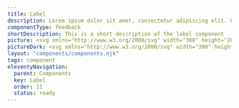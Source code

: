```yaml
---
title: Label
description: Lorem ipsum dolor sit amet, consectetur adipiscing elit. Ut et massa mi. Aliquam in hendrerit urna.
componentType: feedback
shortDescription: This is a short description of the label component
picture: <svg xmlns="http://www.w3.org/2000/svg" width="300" height="200" fill="none" aria-labelledby="labelTitle labelDesc" role="img"><title id="labelTitle">Illustration of the label component.</title><desc id="labelDesc">An illustrated label component representing label card.</desc><path fill="#222" d="M105.625 105.817V88.2835h3.953v14.1985h6.938v3.335h-10.891Zm16.957.322c-1.219 0-2.187-.385-2.904-1.156-.717-.789-1.076-1.748-1.076-2.877 0-1.399.592-2.4922 1.775-3.281 1.183-.7888 3.093-1.3177 5.728-1.5866-.036-.5916-.215-1.0577-.538-1.3984-.305-.3585-.825-.5378-1.56-.5378-.555 0-1.12.1076-1.694.3227-.573.2151-1.183.511-1.828.8874l-1.426-2.6085c.843-.5199 1.739-.9412 2.69-1.2639.968-.3227 1.972-.484 3.011-.484 1.704 0 3.012.493 3.927 1.479.914.9861 1.371 2.5009 1.371 4.5447v7.6374h-3.227l-.269-1.372h-.107c-.556.502-1.157.914-1.802 1.237-.628.305-1.318.457-2.071.457Zm1.345-3.065c.448 0 .833-.099 1.156-.296.341-.215.681-.493 1.022-.833v-2.3401c-1.398.1793-2.367.4661-2.904.8601-.538.377-.807.825-.807 1.345 0 .43.134.753.403.968.287.197.664.296 1.13.296Zm16.467 3.065c-.592 0-1.193-.143-1.802-.43-.592-.305-1.147-.744-1.667-1.318h-.108l-.323 1.426h-3.092V86.9658h3.953v4.6254l-.108 2.0437c.52-.4661 1.085-.8247 1.695-1.0756.609-.269 1.219-.4034 1.828-.4034 1.076 0 2.008.2779 2.797.8336.789.5558 1.389 1.3446 1.802 2.3665.43 1.0039.645 2.1872.645 3.5497 0 1.5243-.269 2.8323-.807 3.9263-.538 1.076-1.237 1.9-2.097 2.474-.843.555-1.748.833-2.716.833Zm-.915-3.226c.682 0 1.264-.314 1.748-.942.484-.627.726-1.622.726-2.9846 0-2.4024-.77-3.6035-2.312-3.6035-.789 0-1.551.4034-2.286 1.2101v5.459c.358.323.717.547 1.076.672.358.126.708.189 1.048.189Zm15.308 3.226c-1.273 0-2.42-.278-3.442-.833-1.022-.556-1.829-1.354-2.42-2.393-.592-1.04-.888-2.295-.888-3.7653 0-1.4521.296-2.6981.888-3.7379.609-1.0398 1.398-1.8376 2.366-2.3934.968-.5737 1.981-.8605 3.039-.8605 1.273 0 2.322.2868 3.146.8605.843.5558 1.47 1.3177 1.883 2.2858.43.9502.645 2.0348.645 3.2539 0 .3406-.018.6813-.054 1.0219-.035.3227-.071.565-.107.726h-7.987c.179.968.583 1.685 1.21 2.151.628.449 1.381.673 2.259.673.95 0 1.909-.296 2.877-.888l1.318 2.393c-.681.467-1.443.834-2.286 1.103-.842.269-1.658.403-2.447.403Zm-2.958-8.4434h4.814c0-.7351-.18-1.3357-.538-1.8018-.341-.484-.905-.7261-1.694-.7261-.61 0-1.157.2152-1.641.6455-.484.4123-.797 1.0398-.941 1.8824Zm14.537 8.4434c-1.362 0-2.312-.403-2.85-1.21-.52-.824-.78-1.909-.78-3.253V86.9658h3.953v14.8712c0 .412.072.699.215.86.161.162.323.242.484.242h.215c.072-.017.162-.035.269-.053l.484 2.931c-.215.089-.493.161-.833.215-.323.071-.709.107-1.157.107Z"/><path fill="#222" fill-rule="evenodd" d="M184.921 107.842c6.365 0 11.525-5.16 11.525-11.5255 0-6.3651-5.16-11.525-11.525-11.525s-11.525 5.1599-11.525 11.525c0 6.3655 5.16 11.5255 11.525 11.5255Zm1.621-17.2808c0 .8951-.726 1.6207-1.621 1.6207s-1.621-.7256-1.621-1.6207.726-1.6207 1.621-1.6207 1.621.7256 1.621 1.6207Zm-1.621 3.6015c.796 0 1.441.645 1.441 1.4407v6.4826c0 .796-.645 1.441-1.441 1.441s-1.441-.645-1.441-1.441v-6.4826c0-.7957.645-1.4407 1.441-1.4407Z" clip-rule="evenodd"/></svg>
pictureDark: <svg xmlns="http://www.w3.org/2000/svg" width="300" height="200" fill="none" aria-labelledby="labelDarkTitle labelDarkDesc" role="img"><title id="labelDarkTitle">Illustration of the label component.</title><desc id="labelDarkDesc">An illustrated label component representing label card.</desc><path fill="#F4F4F4" d="M105.625 105.817V88.2835h3.953v14.1985h6.938v3.335h-10.891Zm16.957.322c-1.219 0-2.187-.385-2.904-1.156-.717-.789-1.076-1.748-1.076-2.877 0-1.399.592-2.4922 1.775-3.281 1.183-.7888 3.093-1.3177 5.728-1.5866-.036-.5916-.215-1.0577-.538-1.3984-.305-.3585-.825-.5378-1.56-.5378-.555 0-1.12.1076-1.694.3227-.573.2151-1.183.511-1.828.8874l-1.426-2.6085c.843-.5199 1.739-.9412 2.69-1.2639.968-.3227 1.972-.484 3.011-.484 1.704 0 3.012.493 3.927 1.479.914.9861 1.371 2.5009 1.371 4.5447v7.6374h-3.227l-.269-1.372h-.107c-.556.502-1.157.914-1.802 1.237-.628.305-1.318.457-2.071.457Zm1.345-3.065c.448 0 .833-.099 1.156-.296.341-.215.681-.493 1.022-.833v-2.3401c-1.398.1793-2.367.4661-2.904.8601-.538.377-.807.825-.807 1.345 0 .43.134.753.403.968.287.197.664.296 1.13.296Zm16.467 3.065c-.592 0-1.193-.143-1.802-.43-.592-.305-1.147-.744-1.667-1.318h-.108l-.323 1.426h-3.092V86.9658h3.953v4.6254l-.108 2.0437c.52-.4661 1.085-.8247 1.695-1.0756.609-.269 1.219-.4034 1.828-.4034 1.076 0 2.008.2779 2.797.8336.789.5558 1.389 1.3446 1.802 2.3665.43 1.0039.645 2.1872.645 3.5497 0 1.5243-.269 2.8323-.807 3.9263-.538 1.076-1.237 1.9-2.097 2.474-.843.555-1.748.833-2.716.833Zm-.915-3.226c.682 0 1.264-.314 1.748-.942.484-.627.726-1.622.726-2.9846 0-2.4024-.77-3.6035-2.312-3.6035-.789 0-1.551.4034-2.286 1.2101v5.459c.358.323.717.547 1.076.672.358.126.708.189 1.048.189Zm15.308 3.226c-1.273 0-2.42-.278-3.442-.833-1.022-.556-1.829-1.354-2.42-2.393-.592-1.04-.888-2.295-.888-3.7653 0-1.4521.296-2.6981.888-3.7379.609-1.0398 1.398-1.8376 2.366-2.3934.968-.5737 1.981-.8605 3.039-.8605 1.273 0 2.322.2868 3.146.8605.843.5558 1.47 1.3177 1.883 2.2858.43.9502.645 2.0348.645 3.2539 0 .3406-.018.6813-.054 1.0219-.035.3227-.071.565-.107.726h-7.987c.179.968.583 1.685 1.21 2.151.628.449 1.381.673 2.259.673.95 0 1.909-.296 2.877-.888l1.318 2.393c-.681.467-1.443.834-2.286 1.103-.842.269-1.658.403-2.447.403Zm-2.958-8.4434h4.814c0-.7351-.18-1.3357-.538-1.8018-.341-.484-.905-.7261-1.694-.7261-.61 0-1.157.2152-1.641.6455-.484.4123-.797 1.0398-.941 1.8824Zm14.537 8.4434c-1.362 0-2.312-.403-2.85-1.21-.52-.824-.78-1.909-.78-3.253V86.9658h3.953v14.8712c0 .412.072.699.215.86.161.162.323.242.484.242h.215c.072-.017.162-.035.269-.053l.484 2.931c-.215.089-.493.161-.833.215-.323.071-.709.107-1.157.107Z"/><path fill="#F4F4F4" fill-rule="evenodd" d="M184.921 107.842c6.365 0 11.525-5.16 11.525-11.5255 0-6.3651-5.16-11.525-11.525-11.525s-11.525 5.1599-11.525 11.525c0 6.3655 5.16 11.5255 11.525 11.5255Zm1.621-17.2808c0 .8951-.726 1.6207-1.621 1.6207s-1.621-.7256-1.621-1.6207.726-1.6207 1.621-1.6207 1.621.7256 1.621 1.6207Zm-1.621 3.6015c.796 0 1.441.645 1.441 1.4407v6.4826c0 .796-.645 1.441-1.441 1.441s-1.441-.645-1.441-1.441v-6.4826c0-.7957.645-1.4407 1.441-1.4407Z" clip-rule="evenodd"/></svg>
layout: "components/components.njk"
tags: component
eleventyNavigation:
  parent: Components
  key: Label
  order: 11
  status: ready
---
```

